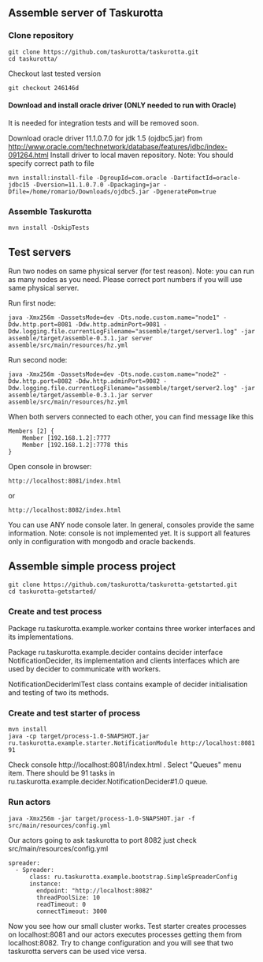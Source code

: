 ## Assemble server of Taskurotta

### Clone repository

    git clone https://github.com/taskurotta/taskurotta.git
    cd taskurotta/

Checkout last tested version
    
    git checkout 246146d

#### Download and install oracle driver (ONLY needed to run with Oracle)

It is needed for integration tests and will be removed soon.

Download oracle driver 11.1.0.7.0 for jdk 1.5 (ojdbc5.jar) from http://www.oracle.com/technetwork/database/features/jdbc/index-091264.html
Install driver to local maven repository. Note: You should specify correct path to file

    mvn install:install-file -DgroupId=com.oracle -DartifactId=oracle-jdbc15 -Dversion=11.1.0.7.0 -Dpackaging=jar -Dfile=/home/romario/Downloads/ojdbc5.jar -DgeneratePom=true
    
### Assemble Taskurotta

    mvn install -DskipTests

## Test servers

Run two nodes on same physical server (for test reason). Note: you can run as many nodes as you need.
Please correct port numbers if you will use same physical server.

Run first node:

    java -Xmx256m -DassetsMode=dev -Dts.node.custom.name="node1" -Ddw.http.port=8081 -Ddw.http.adminPort=9081 -Ddw.logging.file.currentLogFilename="assemble/target/server1.log" -jar assemble/target/assemble-0.3.1.jar server assemble/src/main/resources/hz.yml
    
Run second node:

    java -Xmx256m -DassetsMode=dev -Dts.node.custom.name="node2" -Ddw.http.port=8082 -Ddw.http.adminPort=9082 -Ddw.logging.file.currentLogFilename="assemble/target/server2.log" -jar assemble/target/assemble-0.3.1.jar server assemble/src/main/resources/hz.yml
    
When both servers connected to each other, you can find message like this

    Members [2] {
    	Member [192.168.1.2]:7777
    	Member [192.168.1.2]:7778 this
    }


Open console in browser:
    
    http://localhost:8081/index.html
or

    http://localhost:8082/index.html

You can use ANY node console later. In general, consoles provide the same information.
Note: console is not implemented yet. It is support all features only in configuration with mongodb and oracle
backends.

## Assemble simple process project

    git clone https://github.com/taskurotta/taskurotta-getstarted.git
    cd taskurotta-getstarted/

### Create and test process

Package ru.taskurotta.example.worker contains three worker interfaces and its implementations.

Package ru.taskurotta.example.decider contains decider interface NotificationDecider, its implementation and
clients interfaces which are used by decider to communicate with workers.

NotificationDeciderImlTest class contains example of decider initialisation and testing of two its methods.

### Create and test starter of process

    mvn install
    java -cp target/process-1.0-SNAPSHOT.jar ru.taskurotta.example.starter.NotificationModule http://localhost:8081 91

Check console http://localhost:8081/index.html . Select "Queues" menu item. There should be 91 tasks in
ru.taskurotta.example.decider.NotificationDecider#1.0 queue.

### Run actors

    java -Xmx256m -jar target/process-1.0-SNAPSHOT.jar -f src/main/resources/config.yml

Our actors going to ask taskurotta to port 8082 just check src/main/resources/config.yml

    spreader:
      - Spreader:
          class: ru.taskurotta.example.bootstrap.SimpleSpreaderConfig
          instance:
            endpoint: "http://localhost:8082"
            threadPoolSize: 10
            readTimeout: 0
            connectTimeout: 3000

Now you see how our small cluster works. Test starter creates processes on localhost:8081 and our actors executes processes getting them from localhost:8082.
Try to change configuration and you will see that two taskurotta servers can be used vice versa.

